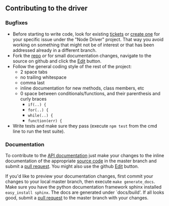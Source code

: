 ## Contributing to the driver

### Bugfixes

- Before starting to write code, look for existing [tickets](https://jira.mongodb.org/browse/NODE) or [create one](https://jira.mongodb.org/secure/CreateIssue!default.jspa) for your specific issue under the "Node Driver" project. That way you avoid working on something that might not be of interest or that has been addressed already in a different branch.
- Fork the [repo](https://github.com/mongodb/node-mongodb-native) _or_ for small documentation changes, navigate to the source on github and click the [Edit](https://github.com/blog/844-forking-with-the-edit-button) button.
- Follow the general coding style of the rest of the project:
  - 2 space tabs
  - no trailing whitespace
  - comma last
  - inline documentation for new methods, class members, etc
  - 0 space between conditionals/functions, and their parenthesis and curly braces
    - `if(..) {`
    - `for(..) {`
    - `while(..) {`
    - `function(err) {`
- Write tests and make sure they pass (execute `npm test` from the cmd line to run the test suite).

### Documentation

To contribute to the [API documentation](http://mongodb.github.com/node-mongodb-native/) just make your changes to the inline documentation of the appropriate [source code](https://github.com/mongodb/node-mongodb-native/tree/master/docs) in the master branch and submit a [pull request](https://help.github.com/articles/using-pull-requests/). You might also use the github [Edit](https://github.com/blog/844-forking-with-the-edit-button) button.

If you'd like to preview your documentation changes, first commit your changes to your local master branch, then execute `make generate_docs`. Make sure you have the python documentation framework sphinx installed `easy_install sphinx`. The docs are generated under `docs/build'. If all looks good, submit a [pull request](https://help.github.com/articles/using-pull-requests/) to the master branch with your changes.
